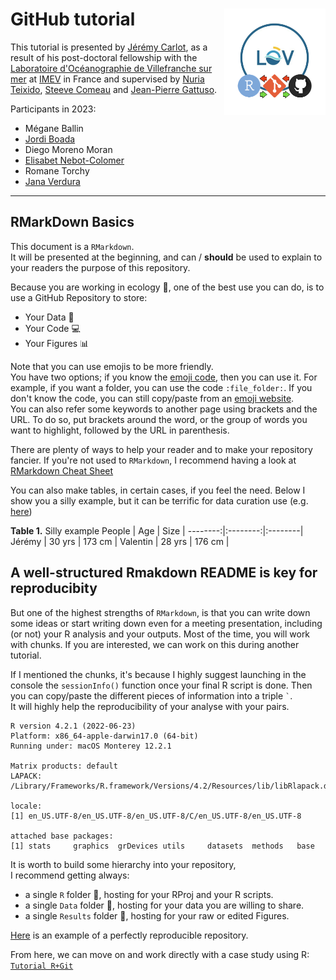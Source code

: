 # GitHub tutorial <img src='Courses/vignette.png' align="right" height="170" />

This tutorial is presented by [Jérémy Carlot](https://jaycrlt.github.io), as a result of his post-doctoral fellowship with the [Laboratoire d'Océanographie de Villefranche sur mer](https://lov.imev-mer.fr/web/) at [IMEV](https://www.imev-mer.fr/web/#) in France and supervised by [Nuria Teixido](https://orcid.org/0000-0001-9286-2852), [Steeve Comeau](https://orcid.org/0000-0002-6724-5286) and [Jean-Pierre Gattuso](https://orcid.org/0000-0002-4533-4114). 

Participants in 2023:
- Mégane Ballin
- [Jordi Boada](https://orcid.org/0000-0002-3815-625X)
- Diego Moreno Moran
- [Elisabet Nebot-Colomer](https://orcid.org/0000-0003-1013-2405)
- Romane Torchy
- [Jana Verdura](https://orcid.org/0000-0003-0662-1206)

---

## RMarkDown Basics

This document is a ``RMarkdown``.\
It will be presented at the beginning, and can / **should** be used to explain to your readers the purpose of this repository.

Because you are working in ecology :seedling:, one of the best use you can do, is to use a GitHub Repository to store:
- Your Data :memo:
- Your Code :computer:
- Your Figures :bar_chart:

Note that you can use emojis to be more friendly.\
You have two options; if you know the [emoji code](https://gist.github.com/rxaviers/7360908), then you can use it. For example, if you want a folder, you can use the code `:file_folder:`. If you don't know the code, you can still copy/paste from an [emoji website](https://getemoji.com).\
You can also refer some keywords to another page using brackets and the URL. To do so, put brackets around the word, or the group of words you want to highlight, followed by the URL in parenthesis.

There are plenty of ways to help your reader and to make your repository fancier. If you're not used to ``RMarkdown``, I recommend having a look at [RMarkdown Cheat Sheet](https://www.markdownguide.org/cheat-sheet/)

You can also make tables, in certain cases, if you feel the need.
Below I show you a silly example, but it can be terrific for data curation use (e.g. [here](https://github.com/JWicquart/gcrmndb_benthos))

**Table 1.** Silly example
People   | Age      | Size    |
--------:|:--------:|:--------|
Jérémy   | 30 yrs   | 173 cm  |
Valentin | 28 yrs   | 176 cm  |

## A well-structured Rmakdown README is key for reproducibity

But one of the highest strengths of ``RMarkdown``, is that you can write down some ideas or start writing down even for a meeting presentation, including (or not) your R analysis and your outputs. Most of the time, you will work with chunks. If you are interested, we can work on this during another tutorial.

If I mentioned the chunks, it's because I highly suggest launching in the console the ``sessionInfo()`` function once your final R script is done. Then you can copy/paste the different pieces of information into a triple `` ` ``.\
It will highly help the reproducibility of your analyse with your pairs.

```{Session Info, echo = T}
R version 4.2.1 (2022-06-23)
Platform: x86_64-apple-darwin17.0 (64-bit)
Running under: macOS Monterey 12.2.1

Matrix products: default
LAPACK: /Library/Frameworks/R.framework/Versions/4.2/Resources/lib/libRlapack.dylib

locale:
[1] en_US.UTF-8/en_US.UTF-8/en_US.UTF-8/C/en_US.UTF-8/en_US.UTF-8

attached base packages:
[1] stats     graphics  grDevices utils     datasets  methods   base     
```

It is worth to build some hierarchy into your repository,\
I recommend getting always:
- a single ``R`` folder :file_folder:, hosting for your RProj and your R scripts.
- a single ``Data`` folder :file_folder:, hosting for your data you are willing to share.
- a single ``Results`` folder :file_folder:, hosting for your raw or edited Figures.

[Here](https://github.com/JayCrlt/CCA_Methods) is an example of a perfectly reproducible repository.

From here, we can move on and work directly with a case study using R: [``Tutorial R+Git``](https://github.com/JayCrlt/GitHub_Tutorial/blob/main/Courses/Git%2BR.md)
